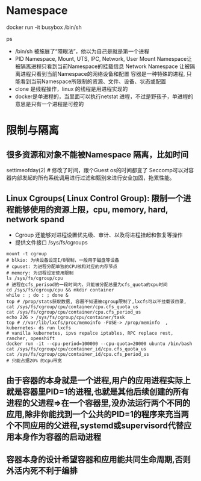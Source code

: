 # Namespace

docker run -it busybox /bin/sh

ps

- /bin/sh 被施展了“障眼法”，他以为自己是就是第一个进程
- PID Namespace, Mount, UTS, IPC, Network, User
    Mount Namespace让被隔离进程只看到当前Namespace的挂载信息
    Network Namespace 让被隔离进程只看到当前Namespace的网络设备和配置
    容器是一种特殊的进程, 只能看到当前Namespace所限制的资源、文件、设备、状态或配置
- clone 是线程操作，linux 的线程是用进程实现的
- docker是单进程的，当里面可以执行netstat 进程，不过是野孩子，单进程的意思是只有一个进程是可控的

# 限制与隔离
## 很多资源和对象不能被Namespace 隔离，比如时间
settimeofday(2) # 修改了时间，跟个Guest os的时间都变了
Seccomp可以对容器内部发起的所有系统调用进行过滤和甄别来进行安全加固，拖累性能。

## Linux Cgroups( Linux Control Group): 限制一个进程能够使用的资源上限，cpu, memory, hard, network spand
- Cgroup 还能够对进程设置优先级、审计、以及将进程挂起和恢复等操作
- 提供文件接口 /sys/fs/cgroups
```
mount -t cgroup
# blkio: 为块设备设定I/O限制，一般用于磁盘等设备
# cpuset: 为进程分配单独的CPU核和对应的内存节点
# memory: 为进程设定使用限制
ls /sys/fs/cgroup/cpu
# 进程在cfs_perisod的一段时间内，只能被分配总量为cfs_quota的cpu时间
cd /sys/fs/cgroup/cpu && mkdir container
while : ; do : ; done &
top # /prop/stats获取数据, 容器不知道被cgroup限制了,lxcfs可以不挂载该目录,
cat /sys/fs/cgroup/cpu/container/cpu.cfs_quota_us
cat /sys/fs/cgroup/cpu/container/cpu.cfs_period_us
echo 226 > /sys/fs/cgroup/cpu/container/task
top # //var/lib/lxcfs/proc/memoinfo -FUSE-> /prop/meminfo  , kubernetes- ds run lxcfs
# vanilla kubernetes, ipvs repalce iptables, RPC replace rest, rancher, openshift
docker run -it --cpu-period=100000 --cpu-quota=20000 ubuntu /bin/bash
cat /sys/fs/cgroup/cpu/container_id/cpu.cfs_quota_us
cat /sys/fs/cgroup/cpu/container_id/cpu.cfs_period_us
# 只能占据20% 的cpu带宽
```

## 由于容器的本身就是一个进程,用户的应用进程实际上就是容器里PID=1的进程,也就是其他后续创建的所有进程的父进程=>在一个容器里,没办法运行两个不同的应用,除非你能找到一个公共的PID=1的程序来充当两个不同应用的父进程,systemd或supervisord代替应用本身作为容器的启动进程

## 容器本身的设计希望容器和应用能共同生命周期,否则外活内死不利于编排
